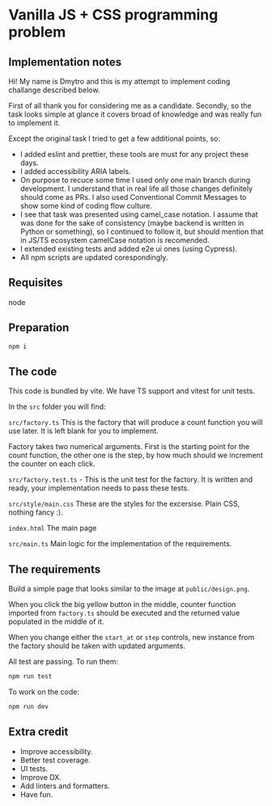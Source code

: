 # Vanilla JS + CSS programming problem

## Implementation notes

Hi!
My name is Dmytro and this is my attempt to implement coding challange described below.

First of all thank you for considering me as a candidate.
Secondly, so the task looks simple at glance it covers broad of knowledge and was really fun to implement it.

Except the original task I tried to get a few additional points, so:

- I added eslint and prettier, these tools are must for any project these days.
- I added accessibility ARIA labels.
- On purpose to recuce some time I used only one main branch during development. I understand that in real life all those changes definitely should come as PRs. I also used Conventional Commit Messages to show some kind of coding flow culture.
- I see that task was presented using camel_case notation. I assume that was done for the sake of consistency (maybe backend is written in Python or something), so I continued to follow it, but should mention that in JS/TS ecosystem camelCase notation is recomended.
- I extended existing tests and added e2e ui ones (using Cypress).
- All npm scripts are updated corespondingly.

## Requisites

node

## Preparation

```sh
npm i
```

## The code

This code is bundled by vite. We have TS support and vitest for unit tests.

In the `src` folder you will find:

`src/factory.ts`
This is the factory that will produce a count function you will use later.
It is left blank for you to implement.

Factory takes two numerical arguments. First is the starting point for the count function, the other one is the step, by how much should we increment the counter on each click.

`src/factory.test.ts` -
This is the unit test for the factory. It is written and ready, your implementation needs to pass these tests.

`src/style/main.css`
These are the styles for the excersise. Plain CSS, nothing fancy :).

`index.html`
The main page

`src/main.ts`
Main logic for the implementation of the requirements.

## The requirements

Build a simple page that looks similar to the image at `public/design.png`.

When you click the big yellow button in the middle, counter function imported from `factory.ts` should be executed and the returned value populated in the middle of it.

When you change either the `start_at` or `step` controls, new instance from the factory should be taken with updated arguments.

All test are passing. To run them:

```sh
npm run test
```

To work on the code:

```sh
npm run dev
```

## Extra credit

- Improve accessibility.
- Better test coverage.
- UI tests.
- Improve DX.
- Add linters and formatters.
- Have fun.
